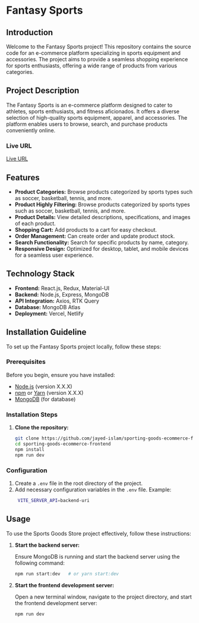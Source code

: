 # Fantasy Sports

## Introduction

Welcome to the Fantasy Sports project! This repository contains the source code for an e-commerce platform specializing in sports equipment and accessories. The project aims to provide a seamless shopping experience for sports enthusiasts, offering a wide range of products from various categories.

## Project Description

The Fantasy Sports is an e-commerce platform designed to cater to athletes, sports enthusiasts, and fitness aficionados. It offers a diverse selection of high-quality sports equipment, apparel, and accessories. The platform enables users to browse, search, and purchase products conveniently online.

### Live URL

[Live URL](https://bekreta.vercel.app "Visit the live application")

## Features

- **Product Categories:** Browse products categorized by sports types such as soccer, basketball, tennis, and more.
- **Product Highly Filtering:** Browse products categorized by sports types such as soccer, basketball, tennis, and more.
- **Product Details:** View detailed descriptions, specifications, and images of each product.
- **Shopping Cart:** Add products to a cart for easy checkout.
- **Order Management:** Can create order and update product stock.
- **Search Functionality:** Search for specific products by name, category.
- **Responsive Design:** Optimized for desktop, tablet, and mobile devices for a seamless user experience.

## Technology Stack

- **Frontend:** React.js, Redux, Material-UI
- **Backend:** Node.js, Express, MongoDB
- **API Integration:** Axios, RTK Query
- **Database:** MongoDB Atlas
- **Deployment:** Vercel, Netlify

## Installation Guideline

To set up the Fantasy Sports project locally, follow these steps:

### Prerequisites

Before you begin, ensure you have installed:

- [Node.js](https://nodejs.org) (version X.X.X)
- [npm](https://www.npmjs.com/) or [Yarn](https://yarnpkg.com/) (version X.X.X)
- [MongoDB](https://www.mongodb.com/) (for database)

### Installation Steps

1. **Clone the repository:**
   ```bash
   git clone https://github.com/jayed-islam/sporting-goods-ecommerce-frontend
   cd sporting-goods-ecommerce-frontend
   npm install
   npm run dev
   ```

### Configuration

1. Create a `.env` file in the root directory of the project.
2. Add necessary configuration variables in the `.env` file.
   Example:
   ```bash
    VITE_SERVER_API=backend-uri
   ```

## Usage

To use the Sports Goods Store project effectively, follow these instructions:

1. **Start the backend server:**

   Ensure MongoDB is running and start the backend server using the following command:

   ```bash
   npm run start:dev   # or yarn start:dev
   ```

2. **Start the frontend development server:**

   Open a new terminal window, navigate to the project directory, and start the frontend development server:

   ```bash
   npm run dev
   ```
